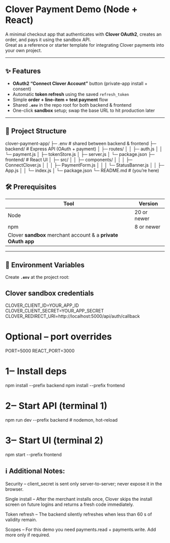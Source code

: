 ﻿# Clover Payment Demo (Node + React)

A minimal checkout app that authenticates with **Clover OAuth2**, creates an order, and pays it using the sandbox API.  
Great as a reference or starter template for integrating Clover payments into your own project.

---

## ✨ Features

* **OAuth2 “Connect Clover Account”** button (private-app install + consent)
* Automatic **token refresh** using the saved `refresh_token`
* Simple **order + line-item + test payment** flow
* Shared **`.env`** in the repo root for both backend & frontend
* One-click **sandbox** setup; swap the base URL to hit production later

---

## 📁 Project Structure
clover-payment-app/
├─ .env # shared between backend & frontend
├─ backend/ # Express API (OAuth + payment)
│ ├─ routes/
│ │ ├─ auth.js
│ │ └─ payment.js
│ ├─ tokenStore.js
│ ├─ server.js
│ └─ package.json
├─ frontend/ # React UI
│ ├─ src/
│ │ ├─ components/
│ │ │ ├─ ConnectClover.js
│ │ │ ├─ PaymentForm.js
│ │ │ └─ StatusBanner.js
│ │ ├─ App.js
│ │ └─ index.js
│ └─ package.json
└─ README.md # (you’re here)




## 🛠 Prerequisites

| Tool | Version |
|------|---------|
| Node | 20 or newer |
| npm  | 8 or newer |
| Clover **sandbox** merchant account & a **private OAuth app** |

---

## 🔑 Environment Variables

Create **`.env`** at the project root:


## Clover sandbox credentials
CLOVER_CLIENT_ID=YOUR_APP_ID
CLOVER_CLIENT_SECRET=YOUR_APP_SECRET
CLOVER_REDIRECT_URI=http://localhost:5000/api/auth/callback

# Optional – port overrides
PORT=5000
REACT_PORT=3000


# 1‒ Install deps
npm install --prefix backend
npm install --prefix frontend

# 2‒ Start API (terminal 1)
npm run dev --prefix backend   # nodemon, hot-reload

# 3‒ Start UI (terminal 2)
npm start --prefix frontend

## ℹ️ Additional Notes:

Security – client_secret is sent only server-to-server; never expose it in the browser.

Single install – After the merchant installs once, Clover skips the install screen on future logins and returns a fresh code immediately.

Token refresh – The backend silently refreshes when less than 60 s of validity remain.

Scopes – For this demo you need payments.read + payments.write. Add more only if required.

